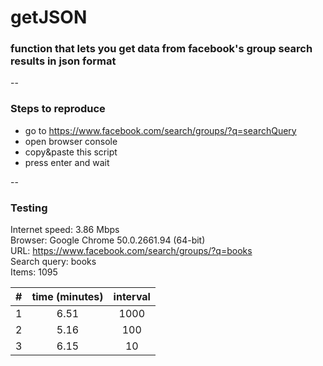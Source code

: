 # getJSON
### function that lets you get data from facebook's group search results in json format

--

### Steps to reproduce

* go to https://www.facebook.com/search/groups/?q=searchQuery
* open browser console
* copy&paste this script
* press enter and wait

--
### Testing

Internet speed: 3.86 Mbps  
Browser: Google Chrome 50.0.2661.94 (64-bit)  
URL: https://www.facebook.com/search/groups/?q=books  
Search query: books  
Items: 1095

| # | time (minutes) | interval |
|:-:|:--------------:|:--------:|
| 1 | 6.51           | 1000     |
| 2 | 5.16           | 100      |
| 3 | 6.15           | 10       |
